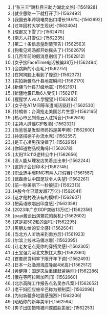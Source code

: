 
1. [“张三丰”跳科目三助力湖北文旅]-[1561928]
1. [就业思路一下就打开了]-[1562492]
1. [我国去年跨境电商出口增长19.6%]-[1562692]
1. [过年回村大学生现状]-[1562404]
1. [成都又下雪了]-[1562470]
1. [南方人打雪仗]-[1562235]
1. [第二十条信息量剧情预告]-[1562563]
1. [狗看见鸡汤都开始摇头了]-[1562679]
1. [几百年前的假消息别信了]-[1562812]
1. [女子接FaceTime电话被骗38万]-[1562494]
1. [会跳舞的小金毛]-[1562751]
1. [在狗狗脸上看到了惶恐]-[1562373]
1. [实拍新疆乌什县地震瞬间]-[1562170]
1. [新疆乌什县7.1级地震]-[1562167]
1. [新疆地震已致6人受伤]-[1562171]
1. [猩猩学人vs人学猩猩]-[1562482]
1. [女子在ATM间等车遭喊话驱赶]-[1562530]
1. [特朗普：台湾抢走美国芯片生意]-[1562165]
1. [热心市民刘青云入驻抖音]-[1562616]
1. [主持人辟谣C罗敬酒]-[1562321]
1. [当爸爸是发型师妈妈是美甲师]-[1562600]
1. [孙坚搭棚子办流水席]-[1562557]
1. [是王心凌男孩没错了]-[1562619]
1. [你知道物品视角吗]-[1562678]
1. [太阳115:113逆转公牛]-[1562656]
1. [没人能从理发店笑着走出来]-[1562244]
1. [这鸽子会封印术]-[1562745]
1. [职业选手曝RNG有两人打假赛]-[1561587]
1. [武磊承认中国足球令人失望]-[1562261]
1. [前一秒美丽下一秒狼狈]-[1562313]
1. [A股今年已蒸发超7万亿]-[1562041]
1. [这才是村晚该有的模样]-[1562607]
1. [把英语歌唱出印度感]-[1562358]
1. [2023年广东GDP突破13万亿]-[1562356]
1. [papi酱谈出演繁花的契机]-[1562602]
1. [这是拿502和的面吗]-[1562295]
1. [男朋友给的安全感]-[1562604]
1. [当北方人听劝来到南方后]-[1561923]
1. [尔滨上线冰马俑冰雕]-[1562395]
1. [让老友记点亮你的穿搭灵感]-[1562305]
1. [王宝强为河北文旅扛大旗]-[1562360]
1. [首套房贷利率下限开年下调]-[1562493]
1. [日本一处渔港海底隆起4米高]-[1562512]
1. [黄健翔：国足灾后重建赶紧换帅]-[1562286]
1. [俄在等阿拉斯加回归]-[1562660]
1. [北京高院工作报告点名吴亦凡案]-[1562652]
1. [老干妈回应被辛巴称为预制菜]-[1562096]
1. [为何新疆多地震感强烈]-[1562206]
1. [晒晒你的新年美甲]-[1562594]
1. [男子出国猎艳被间谍威胁策反]-[1562253]